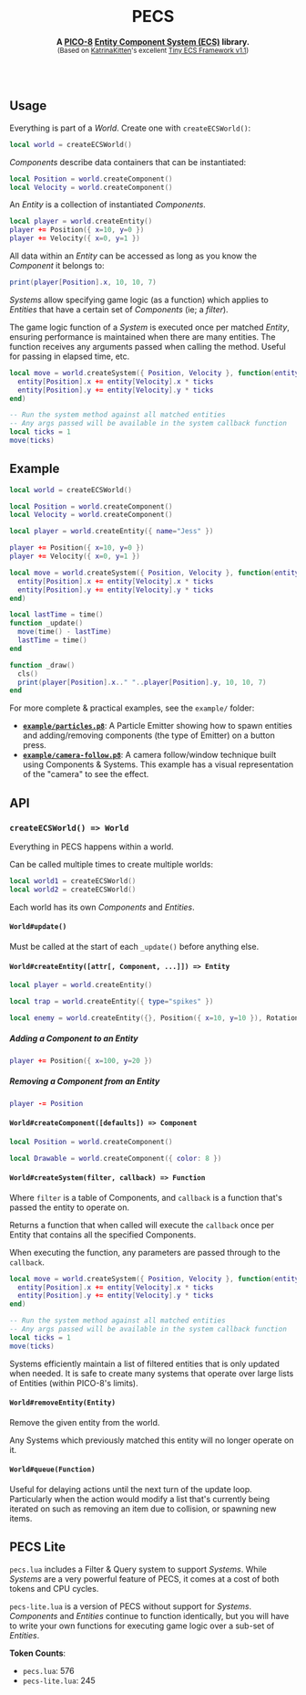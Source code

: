 <div align="center">
  <br>
  <h1>PECS</h1>
  <p>
    <b>A <a href="https://www.lexaloffle.com/pico-8.php">PICO-8</a> <a href="https://en.wikipedia.org/wiki/Entity_component_system">Entity Component System (ECS)</a> library.</b><br />
  <sup>(Based on <a href="https://www.lexaloffle.com/bbs/?uid=45947">KatrinaKitten</a>'s excellent <a href="https://www.lexaloffle.com/bbs/?tid=39021">Tiny ECS Framework v1.1</a>)</sup>
  </p>
  <br>
  <br>
</div>

## Usage

Everything is part of a _World_. Create one with `createECSWorld()`:

```lua
local world = createECSWorld()
```

_Components_ describe data containers that can be instantiated:

```lua
local Position = world.createComponent()
local Velocity = world.createComponent()
```

An _Entity_ is a collection of instantiated _Components_.

```lua
local player = world.createEntity()
player += Position({ x=10, y=0 })
player += Velocity({ x=0, y=1 })
```

All data within an _Entity_ can be accessed as long as you know the _Component_
it belongs to:

```lua
print(player[Position].x, 10, 10, 7)
```

_Systems_ allow specifying game logic (as a function) which applies to
_Entities_ that have a certain set of _Components_ (ie; a _filter_).

The game logic function of a _System_ is executed once per matched _Entity_,
ensuring performance is maintained when there are many entities.
The function receives any arguments passed when calling the method. Useful for
passing in elapsed time, etc.

```lua
local move = world.createSystem({ Position, Velocity }, function(entity, ticks)
  entity[Position].x += entity[Velocity].x * ticks
  entity[Position].y += entity[Velocity].y * ticks
end)

-- Run the system method against all matched entities
-- Any args passed will be available in the system callback function
local ticks = 1
move(ticks)
```

## Example

```lua
local world = createECSWorld()

local Position = world.createComponent()
local Velocity = world.createComponent()

local player = world.createEntity({ name="Jess" })

player += Position({ x=10, y=0 })
player += Velocity({ x=0, y=1 })

local move = world.createSystem({ Position, Velocity }, function(entity, ticks)
  entity[Position].x += entity[Velocity].x * ticks
  entity[Position].y += entity[Velocity].y * ticks
end)

local lastTime = time()
function _update()
  move(time() - lastTime)
  lastTime = time()
end

function _draw()
  cls()
  print(player[Position].x.." "..player[Position].y, 10, 10, 7)
end
```

For more complete & practical examples, see the `example/` folder:

- **[`example/particles.p8`](./example/particles.p8)**: A Particle Emitter
  showing how to spawn entities and adding/removing components (the type of
  Emitter) on a button press.
- **[`example/camera-follow.p8`](./example/camera-follow.p8)**: A camera
  follow/window technique built using Components & Systems. This example has a
  visual representation of the "camera" to see the effect.

## API

### `createECSWorld() => World`

Everything in PECS happens within a world.

Can be called multiple times to create multiple worlds:

```lua
local world1 = createECSWorld()
local world2 = createECSWorld()
```

Each world has its own _Components_ and _Entities_.

#### `World#update()`

Must be called at the start of each `_update()` before anything else.

#### `World#createEntity([attr[, Component, ...]]) => Entity`

```lua
local player = world.createEntity()

local trap = world.createEntity({ type="spikes" })

local enemy = world.createEntity({}, Position({ x=10, y=10 }), Rotation({ angle=45 })
```

##### Adding a Component to an Entity

```lua
player += Position({ x=100, y=20 })
```

##### Removing a Component from an Entity

```lua
player -= Position
```

#### `World#createComponent([defaults]) => Component`

```lua
local Position = world.createComponent()

local Drawable = world.createComponent({ color: 8 })
```

#### `World#createSystem(filter, callback) => Function`

Where `filter` is a table of Components, and `callback` is a function that's
passed the entity to operate on.

Returns a function that when called will execute the `callback` once per Entity
that contains all the specified Components.

When executing the function, any parameters are passed through to the
`callback`.

```lua
local move = world.createSystem({ Position, Velocity }, function(entity, ticks)
  entity[Position].x += entity[Velocity].x * ticks
  entity[Position].y += entity[Velocity].y * ticks
end)

-- Run the system method against all matched entities
-- Any args passed will be available in the system callback function
local ticks = 1
move(ticks)
```

Systems efficiently maintain a list of filtered entities that is only updated
when needed. It is safe to create many systems that operate over large lists of
Entities (within PICO-8's limits).

#### `World#removeEntity(Entity)`

Remove the given entity from the world.

Any Systems which previously matched this entity will no longer operate on it.

#### `World#queue(Function)`

Useful for delaying actions until the next turn of the update loop.
Particularly when the action would modify a list that's currently being iterated
on such as removing an item due to collision, or spawning new items.

## PECS Lite

`pecs.lua` includes a Filter & Query system to support _Systems_. While
_Systems_ are a very powerful feature of PECS, it comes at a cost of both tokens
and CPU cycles.

`pecs-lite.lua` is a version of PECS without support for _Systems_. _Components_
and _Entities_ continue to function identically, but you will have to write your
own functions for executing game logic over a sub-set of _Entities_.

**Token Counts**:

- `pecs.lua`: 576
- `pecs-lite.lua`: 245
